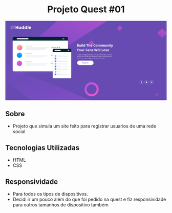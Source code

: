 <h1 align="center">Projeto Quest #01</h1>
<div style="display: flex; justify-content: center; align-items: center;">
  <img src="./src/images/Screenshot_1.png" alt="imagem final do projeto" >
</div>

## Sobre
- Projeto que simula um site feito para registrar usuarios de uma rede social 

## Tecnologias Utilizadas 
- HTML 
- CSS

## Responsividade
- Para todos os tipos de dispositivos.
- Decidi ir um pouco além do que foi pedido na quest e fiz responsividade para outros tamanhos de dispositivo também

